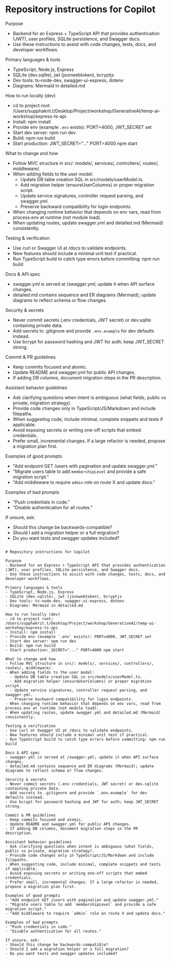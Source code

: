 # Repository instructions for Copilot

Purpose
- Backend for an Express + TypeScript API that provides authentication (JWT), user profiles, SQLite persistence, and Swagger docs.
- Use these instructions to assist with code changes, tests, docs, and developer workflows.

Primary languages & tools
- TypeScript, Node.js, Express
- SQLite (dev.sqlite), jwt (jsonwebtoken), bcryptjs
- Dev tools: ts-node-dev, swagger-ui-express, dotenv
- Diagrams: Mermaid in detailed.md

How to run locally (dev)
- cd to project root: /Users/supphakrit.t/Desktop/Project/workshop/GenerativeAI/temp-ai-workshop/express-ts-api
- Install: npm install
- Provide env (example `.env` exists): PORT=4000, JWT_SECRET set
- Start dev server: npm run dev
- Build: npm run build
- Start production: JWT_SECRET="..." PORT=4000 npm start

What to change and how
- Follow MVC structure in src/: models/, services/, controllers/, routes/, middleware/.
- When adding fields to the user model:
  - Update DB table creation SQL in src/models/userModel.ts.
  - Add migration helper (ensureUserColumns) or proper migration script.
  - Update service signatures, controller request parsing, and swagger.yml.
  - Preserve backward compatibility for login endpoints.
- When changing runtime behavior that depends on env vars, read from process.env at runtime (not module load).
- When updating routes, update swagger.yml and detailed.md (Mermaid) consistently.

Testing & verification
- Use curl or Swagger UI at /docs to validate endpoints.
- New features should include a minimal unit test if practical.
- Run TypeScript build to catch type errors before committing: npm run build

Docs & API spec
- swagger.yml is served at /swagger.yml; update it when API surface changes.
- detailed.md contains sequence and ER diagrams (Mermaid); update diagrams to reflect schema or flow changes.

Security & secrets
- Never commit secrets (.env credentials, JWT secret) or dev.sqlite containing private data.
- Add secrets to .gitignore and provide `.env.example` for dev defaults instead.
- Use bcrypt for password hashing and JWT for auth; keep JWT_SECRET strong.

Commit & PR guidelines
- Keep commits focused and atomic.
- Update README and swagger.yml for public API changes.
- If adding DB columns, document migration steps in the PR description.

Assistant behavior guidelines
- Ask clarifying questions when intent is ambiguous (what fields, public vs private, migration strategy).
- Provide code changes only in TypeScript/JS/Markdown and include filepaths.
- When suggesting code, include minimal, complete snippets and tests if applicable.
- Avoid exposing secrets or writing one-off scripts that embed credentials.
- Prefer small, incremental changes. If a large refactor is needed, propose a migration plan first.

Examples of good prompts
- "Add endpoint GET /users with pagination and update swagger.yml."
- "Migrate users table to add `membershipLevel` and provide a safe migration script."
- "Add middleware to require `admin` role on route X and update docs."

Examples of bad prompts
- "Push credentials in code."
- "Disable authentication for all routes."

If unsure, ask:
- Should this change be backwards-compatible?
- Should I add a migration helper or a full migration?
- Do you want tests and swagger updates included?

```// filepath: /Users/supphakrit.t/Desktop/Project/workshop/GenerativeAI/temp-ai-workshop/express-ts-api/copilot-instrction.md

# Repository instructions for Copilot

Purpose
- Backend for an Express + TypeScript API that provides authentication (JWT), user profiles, SQLite persistence, and Swagger docs.
- Use these instructions to assist with code changes, tests, docs, and developer workflows.

Primary languages & tools
- TypeScript, Node.js, Express
- SQLite (dev.sqlite), jwt (jsonwebtoken), bcryptjs
- Dev tools: ts-node-dev, swagger-ui-express, dotenv
- Diagrams: Mermaid in detailed.md

How to run locally (dev)
- cd to project root: /Users/supphakrit.t/Desktop/Project/workshop/GenerativeAI/temp-ai-workshop/express-ts-api
- Install: npm install
- Provide env (example `.env` exists): PORT=4000, JWT_SECRET set
- Start dev server: npm run dev
- Build: npm run build
- Start production:_SECRET="..." PORT=4000 npm start

What to change and how
- Follow MVC structure in src/: models/, services/, controllers/, routes/, middleware/.
- When adding fields to the user model:
  - Update DB table creation SQL in src/models/userModel.ts.
  - Add migration helper (ensureUserColumns) or proper migration script.
  - Update service signatures, controller request parsing, and swagger.yml.
  - Preserve backward compatibility for login endpoints.
- When changing runtime behavior that depends on env vars, read from process.env at runtime (not module load).
- When updating routes, update swagger.yml and detailed.md (Mermaid) consistently.

Testing & verification
- Use curl or Swagger UI at /docs to validate endpoints.
- New features should include a minimal unit test if practical.
- Run TypeScript build to catch type errors before committing: npm run build

Docs & API spec
- swagger.yml is served at /swagger.yml; update it when API surface changes.
- detailed.md contains sequence and ER diagrams (Mermaid); update diagrams to reflect schema or flow changes.

Security & secrets
- Never commit secrets (.env credentials, JWT secret) or dev.sqlite containing private data.
- Add secrets to .gitignore and provide `.env.example` for dev defaults instead.
- Use bcrypt for password hashing and JWT for auth; keep JWT_SECRET strong.

Commit & PR guidelines
- Keep commits focused and atomic.
- Update README and swagger.yml for public API changes.
- If adding DB columns, document migration steps in the PR description.

Assistant behavior guidelines
- Ask clarifying questions when intent is ambiguous (what fields, public vs private, migration strategy).
- Provide code changes only in TypeScript/JS/Markdown and include filepaths.
- When suggesting code, include minimal, complete snippets and tests if applicable.
- Avoid exposing secrets or writing one-off scripts that embed credentials.
- Prefer small, incremental changes. If a large refactor is needed, propose a migration plan first.

Examples of good prompts
- "Add endpoint GET /users with pagination and update swagger.yml."
- "Migrate users table to add `membershipLevel` and provide a safe migration script."
- "Add middleware to require `admin` role on route X and update docs."

Examples of bad prompts
- "Push credentials in code."
- "Disable authentication for all routes."

If unsure, ask:
- Should this change be backwards-compatible?
- Should I add a migration helper or a full migration?
- Do you want tests and swagger updates included?
